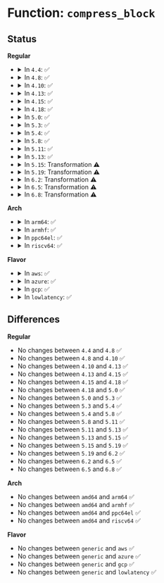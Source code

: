 # Function: <code>compress_block</code>

## Status
<b>Regular</b>
<ul>
<li>
<details>
<summary>In <code>4.4</code>: ✅</summary>

```c
void compress_block(deflate_state *s, ct_data *ltree, ct_data *dtree);
```

**Collision:** Unique Static

**Inline:** No

**Transformation:** False

**Instances:**

```
In lib/zlib_deflate/deftree.c (ffffffff8140bf80)
Location: lib/zlib_deflate/deftree.c:1018
Inline: False
Direct callers:
  - lib/zlib_deflate/deftree.c:zlib_tr_flush_block
  - lib/zlib_deflate/deftree.c:zlib_tr_flush_block
```
**Symbols:**

```
ffffffff8140bf80-ffffffff8140c41e: compress_block (STB_LOCAL)
```
</details>
</li>
<li>
<details>
<summary>In <code>4.8</code>: ✅</summary>

```c
void compress_block(deflate_state *s, ct_data *ltree, ct_data *dtree);
```

**Collision:** Unique Static

**Inline:** No

**Transformation:** False

**Instances:**

```
In lib/zlib_deflate/deftree.c (ffffffff81453c40)
Location: lib/zlib_deflate/deftree.c:1018
Inline: False
Direct callers:
  - lib/zlib_deflate/deftree.c:zlib_tr_flush_block
  - lib/zlib_deflate/deftree.c:zlib_tr_flush_block
```
**Symbols:**

```
ffffffff81453c40-ffffffff814540d6: compress_block (STB_LOCAL)
```
</details>
</li>
<li>
<details>
<summary>In <code>4.10</code>: ✅</summary>

```c
void compress_block(deflate_state *s, ct_data *ltree, ct_data *dtree);
```

**Collision:** Unique Static

**Inline:** No

**Transformation:** False

**Instances:**

```
In lib/zlib_deflate/deftree.c (ffffffff81472600)
Location: lib/zlib_deflate/deftree.c:1018
Inline: False
Direct callers:
  - lib/zlib_deflate/deftree.c:zlib_tr_flush_block
  - lib/zlib_deflate/deftree.c:zlib_tr_flush_block
```
**Symbols:**

```
ffffffff81472600-ffffffff81472a96: compress_block (STB_LOCAL)
```
</details>
</li>
<li>
<details>
<summary>In <code>4.13</code>: ✅</summary>

```c
void compress_block(deflate_state *s, ct_data *ltree, ct_data *dtree);
```

**Collision:** Unique Static

**Inline:** No

**Transformation:** False

**Instances:**

```
In lib/zlib_deflate/deftree.c (ffffffff81477a00)
Location: lib/zlib_deflate/deftree.c:1018
Inline: False
Direct callers:
  - lib/zlib_deflate/deftree.c:zlib_tr_flush_block
  - lib/zlib_deflate/deftree.c:zlib_tr_flush_block
```
**Symbols:**

```
ffffffff81477a00-ffffffff81477e2b: compress_block (STB_LOCAL)
```
</details>
</li>
<li>
<details>
<summary>In <code>4.15</code>: ✅</summary>

```c
void compress_block(deflate_state *s, ct_data *ltree, ct_data *dtree);
```

**Collision:** Unique Static

**Inline:** No

**Transformation:** False

**Instances:**

```
In lib/zlib_deflate/deftree.c (ffffffff814a4da0)
Location: lib/zlib_deflate/deftree.c:1018
Inline: False
Direct callers:
  - lib/zlib_deflate/deftree.c:zlib_tr_flush_block
  - lib/zlib_deflate/deftree.c:zlib_tr_flush_block
```
**Symbols:**

```
ffffffff814a4da0-ffffffff814a51cb: compress_block (STB_LOCAL)
```
</details>
</li>
<li>
<details>
<summary>In <code>4.18</code>: ✅</summary>

```c
void compress_block(deflate_state *s, ct_data *ltree, ct_data *dtree);
```

**Collision:** Unique Static

**Inline:** No

**Transformation:** False

**Instances:**

```
In lib/zlib_deflate/deftree.c (ffffffff814da210)
Location: lib/zlib_deflate/deftree.c:1018
Inline: False
Direct callers:
  - lib/zlib_deflate/deftree.c:zlib_tr_flush_block
  - lib/zlib_deflate/deftree.c:zlib_tr_flush_block
```
**Symbols:**

```
ffffffff814da210-ffffffff814da66b: compress_block (STB_LOCAL)
```
</details>
</li>
<li>
<details>
<summary>In <code>5.0</code>: ✅</summary>

```c
void compress_block(deflate_state *s, ct_data *ltree, ct_data *dtree);
```

**Collision:** Unique Static

**Inline:** No

**Transformation:** False

**Instances:**

```
In lib/zlib_deflate/deftree.c (ffffffff814eec90)
Location: lib/zlib_deflate/deftree.c:1018
Inline: False
Direct callers:
  - lib/zlib_deflate/deftree.c:zlib_tr_flush_block
  - lib/zlib_deflate/deftree.c:zlib_tr_flush_block
```
**Symbols:**

```
ffffffff814eec90-ffffffff814ef0eb: compress_block (STB_LOCAL)
```
</details>
</li>
<li>
<details>
<summary>In <code>5.3</code>: ✅</summary>

```c
void compress_block(deflate_state *s, ct_data *ltree, ct_data *dtree);
```

**Collision:** Unique Static

**Inline:** No

**Transformation:** False

**Instances:**

```
In lib/zlib_deflate/deftree.c (ffffffff8151ba30)
Location: lib/zlib_deflate/deftree.c:1018
Inline: False
Direct callers:
  - lib/zlib_deflate/deftree.c:zlib_tr_flush_block
  - lib/zlib_deflate/deftree.c:zlib_tr_flush_block
```
**Symbols:**

```
ffffffff8151ba30-ffffffff8151be9b: compress_block (STB_LOCAL)
```
</details>
</li>
<li>
<details>
<summary>In <code>5.4</code>: ✅</summary>

```c
void compress_block(deflate_state *s, ct_data *ltree, ct_data *dtree);
```

**Collision:** Unique Static

**Inline:** No

**Transformation:** False

**Instances:**

```
In lib/zlib_deflate/deftree.c (ffffffff8153c8c0)
Location: lib/zlib_deflate/deftree.c:964
Inline: False
Direct callers:
  - lib/zlib_deflate/deftree.c:zlib_tr_flush_block
  - lib/zlib_deflate/deftree.c:zlib_tr_flush_block
```
**Symbols:**

```
ffffffff8153c8c0-ffffffff8153cd2b: compress_block (STB_LOCAL)
```
</details>
</li>
<li>
<details>
<summary>In <code>5.8</code>: ✅</summary>

```c
void compress_block(deflate_state *s, ct_data *ltree, ct_data *dtree);
```

**Collision:** Unique Static

**Inline:** No

**Transformation:** False

**Instances:**

```
In lib/zlib_deflate/deftree.c (ffffffff815a1360)
Location: lib/zlib_deflate/deftree.c:964
Inline: False
Direct callers:
  - lib/zlib_deflate/deftree.c:zlib_tr_flush_block
  - lib/zlib_deflate/deftree.c:zlib_tr_flush_block
```
**Symbols:**

```
ffffffff815a1360-ffffffff815a179d: compress_block (STB_LOCAL)
```
</details>
</li>
<li>
<details>
<summary>In <code>5.11</code>: ✅</summary>

```c
void compress_block(deflate_state *s, ct_data *ltree, ct_data *dtree);
```

**Collision:** Unique Static

**Inline:** No

**Transformation:** False

**Instances:**

```
In lib/zlib_deflate/deftree.c (ffffffff815bce10)
Location: lib/zlib_deflate/deftree.c:964
Inline: False
Direct callers:
  - lib/zlib_deflate/deftree.c:zlib_tr_flush_block
  - lib/zlib_deflate/deftree.c:zlib_tr_flush_block
```
**Symbols:**

```
ffffffff815bce10-ffffffff815bd252: compress_block (STB_LOCAL)
```
</details>
</li>
<li>
<details>
<summary>In <code>5.13</code>: ✅</summary>

```c
void compress_block(deflate_state *s, ct_data *ltree, ct_data *dtree);
```

**Collision:** Unique Static

**Inline:** No

**Transformation:** False

**Instances:**

```
In lib/zlib_deflate/deftree.c (ffffffff815c7b90)
Location: lib/zlib_deflate/deftree.c:964
Inline: False
Direct callers:
  - lib/zlib_deflate/deftree.c:zlib_tr_flush_block
  - lib/zlib_deflate/deftree.c:zlib_tr_flush_block
```
**Symbols:**

```
ffffffff815c7b90-ffffffff815c7f73: compress_block (STB_LOCAL)
```
</details>
</li>
<li>
<details>
<summary>In <code>5.15</code>: Transformation ⚠️</summary>

```c
void compress_block(deflate_state *s, ct_data *ltree, ct_data *dtree);
```

**Collision:** Unique Static

**Inline:** No

**Transformation:** True

**Instances:**

```
In lib/zlib_deflate/deftree.c (0)
Location: lib/zlib_deflate/deftree.c:964
Inline: False
Direct callers:
  - lib/zlib_deflate/deftree.c:zlib_tr_flush_block
  - lib/zlib_deflate/deftree.c:zlib_tr_flush_block
```
**Symbols:**

```
ffffffff816310e0-ffffffff81631753: compress_block (STB_LOCAL)
ffffffff81cdca50-ffffffff81cdce39: compress_block.cold (STB_LOCAL)
```
</details>
</li>
<li>
<details>
<summary>In <code>5.19</code>: Transformation ⚠️</summary>

```c
void compress_block(deflate_state *s, ct_data *ltree, ct_data *dtree);
```

**Collision:** Unique Static

**Inline:** No

**Transformation:** True

**Instances:**

```
In lib/zlib_deflate/deftree.c (0)
Location: lib/zlib_deflate/deftree.c:964
Inline: False
Direct callers:
  - lib/zlib_deflate/deftree.c:zlib_tr_flush_block
  - lib/zlib_deflate/deftree.c:zlib_tr_flush_block
```
**Symbols:**

```
ffffffff81702bd0-ffffffff8170325f: compress_block (STB_LOCAL)
ffffffff81e951d5-ffffffff81e955be: compress_block.cold (STB_LOCAL)
```
</details>
</li>
<li>
<details>
<summary>In <code>6.2</code>: Transformation ⚠️</summary>

```c
void compress_block(deflate_state *s, ct_data *ltree, ct_data *dtree);
```

**Collision:** Unique Static

**Inline:** No

**Transformation:** True

**Instances:**

```
In lib/zlib_deflate/deftree.c (0)
Location: lib/zlib_deflate/deftree.c:964
Inline: False
Direct callers:
  - lib/zlib_deflate/deftree.c:zlib_tr_flush_block
  - lib/zlib_deflate/deftree.c:zlib_tr_flush_block
```
**Symbols:**

```
ffffffff817f5710-ffffffff817f5d9f: compress_block (STB_LOCAL)
ffffffff8207a24e-ffffffff8207a637: compress_block.cold (STB_LOCAL)
```
</details>
</li>
<li>
<details>
<summary>In <code>6.5</code>: Transformation ⚠️</summary>

```c
void compress_block(deflate_state *s, ct_data *ltree, ct_data *dtree);
```

**Collision:** Unique Static

**Inline:** No

**Transformation:** True

**Instances:**

```
In lib/zlib_deflate/deftree.c (0)
Location: lib/zlib_deflate/deftree.c:964
Inline: False
Direct callers:
  - lib/zlib_deflate/deftree.c:zlib_tr_flush_block
  - lib/zlib_deflate/deftree.c:zlib_tr_flush_block
```
**Symbols:**

```
ffffffff81835b30-ffffffff818361bf: compress_block (STB_LOCAL)
ffffffff820fa9df-ffffffff820fadc8: compress_block.cold (STB_LOCAL)
```
</details>
</li>
<li>
<details>
<summary>In <code>6.8</code>: Transformation ⚠️</summary>

```c
void compress_block(deflate_state *s, ct_data *ltree, ct_data *dtree);
```

**Collision:** Unique Static

**Inline:** No

**Transformation:** True

**Instances:**

```
In lib/zlib_deflate/deftree.c (0)
Location: lib/zlib_deflate/deftree.c:964
Inline: False
Direct callers:
  - lib/zlib_deflate/deftree.c:zlib_tr_flush_block
  - lib/zlib_deflate/deftree.c:zlib_tr_flush_block
```
**Symbols:**

```
ffffffff818876f0-ffffffff81887d7f: compress_block (STB_LOCAL)
ffffffff821d8b4c-ffffffff821d8f35: compress_block.cold (STB_LOCAL)
```
</details>
</li>
</ul>
<b>Arch</b>
<ul>
<li>
<details>
<summary>In <code>arm64</code>: ✅</summary>

```c
void compress_block(deflate_state *s, ct_data *ltree, ct_data *dtree);
```

**Collision:** Unique Static

**Inline:** No

**Transformation:** False

**Instances:**

```
In lib/zlib_deflate/deftree.c (ffff800010649018)
Location: lib/zlib_deflate/deftree.c:964
Inline: False
Direct callers:
  - lib/zlib_deflate/deftree.c:zlib_tr_flush_block
  - lib/zlib_deflate/deftree.c:zlib_tr_flush_block
```
**Symbols:**

```
ffff800010649018-ffff800010649464: compress_block (STB_LOCAL)
```
</details>
</li>
<li>
<details>
<summary>In <code>armhf</code>: ✅</summary>

```c
void compress_block(deflate_state *s, ct_data *ltree, ct_data *dtree);
```

**Collision:** Unique Static

**Inline:** No

**Transformation:** False

**Instances:**

```
In lib/zlib_deflate/deftree.c (c07efa84)
Location: lib/zlib_deflate/deftree.c:964
Inline: False
Direct callers:
  - lib/zlib_deflate/deftree.c:zlib_tr_flush_block
  - lib/zlib_deflate/deftree.c:zlib_tr_flush_block
```
**Symbols:**

```
c07efa84-c07efecc: compress_block (STB_LOCAL)
```
</details>
</li>
<li>
<details>
<summary>In <code>ppc64el</code>: ✅</summary>

```c
void compress_block(deflate_state *s, ct_data *ltree, ct_data *dtree);
```

**Collision:** Unique Static

**Inline:** No

**Transformation:** False

**Instances:**

```
In lib/zlib_deflate/deftree.c (c0000000007f67c0)
Location: lib/zlib_deflate/deftree.c:964
Inline: False
Direct callers:
  - lib/zlib_deflate/deftree.c:zlib_tr_flush_block
  - lib/zlib_deflate/deftree.c:zlib_tr_flush_block
```
**Symbols:**

```
c0000000007f67c0-c0000000007f6c98: compress_block (STB_LOCAL)
```
</details>
</li>
<li>
<details>
<summary>In <code>riscv64</code>: ✅</summary>

```c
void compress_block(deflate_state *s, ct_data *ltree, ct_data *dtree);
```

**Collision:** Unique Static

**Inline:** No

**Transformation:** False

**Instances:**

```
In lib/zlib_deflate/deftree.c (ffffffe000474f94)
Location: lib/zlib_deflate/deftree.c:964
Inline: False
Direct callers:
  - lib/zlib_deflate/deftree.c:zlib_tr_flush_block
  - lib/zlib_deflate/deftree.c:zlib_tr_flush_block
```
**Symbols:**

```
ffffffe000474f94-ffffffe000475400: compress_block (STB_LOCAL)
```
</details>
</li>
</ul>
<b>Flavor</b>
<ul>
<li>
<details>
<summary>In <code>aws</code>: ✅</summary>

```c
void compress_block(deflate_state *s, ct_data *ltree, ct_data *dtree);
```

**Collision:** Unique Static

**Inline:** No

**Transformation:** False

**Instances:**

```
In lib/zlib_deflate/deftree.c (ffffffff81534ea0)
Location: lib/zlib_deflate/deftree.c:964
Inline: False
Direct callers:
  - lib/zlib_deflate/deftree.c:zlib_tr_flush_block
  - lib/zlib_deflate/deftree.c:zlib_tr_flush_block
```
**Symbols:**

```
ffffffff81534ea0-ffffffff8153530b: compress_block (STB_LOCAL)
```
</details>
</li>
<li>
<details>
<summary>In <code>azure</code>: ✅</summary>

```c
void compress_block(deflate_state *s, ct_data *ltree, ct_data *dtree);
```

**Collision:** Unique Static

**Inline:** No

**Transformation:** False

**Instances:**

```
In lib/zlib_deflate/deftree.c (ffffffff81525180)
Location: lib/zlib_deflate/deftree.c:964
Inline: False
Direct callers:
  - lib/zlib_deflate/deftree.c:zlib_tr_flush_block
  - lib/zlib_deflate/deftree.c:zlib_tr_flush_block
```
**Symbols:**

```
ffffffff81525180-ffffffff815255eb: compress_block (STB_LOCAL)
```
</details>
</li>
<li>
<details>
<summary>In <code>gcp</code>: ✅</summary>

```c
void compress_block(deflate_state *s, ct_data *ltree, ct_data *dtree);
```

**Collision:** Unique Static

**Inline:** No

**Transformation:** False

**Instances:**

```
In lib/zlib_deflate/deftree.c (ffffffff81530be0)
Location: lib/zlib_deflate/deftree.c:964
Inline: False
Direct callers:
  - lib/zlib_deflate/deftree.c:zlib_tr_flush_block
  - lib/zlib_deflate/deftree.c:zlib_tr_flush_block
```
**Symbols:**

```
ffffffff81530be0-ffffffff8153104b: compress_block (STB_LOCAL)
```
</details>
</li>
<li>
<details>
<summary>In <code>lowlatency</code>: ✅</summary>

```c
void compress_block(deflate_state *s, ct_data *ltree, ct_data *dtree);
```

**Collision:** Unique Static

**Inline:** No

**Transformation:** False

**Instances:**

```
In lib/zlib_deflate/deftree.c (ffffffff8154aa10)
Location: lib/zlib_deflate/deftree.c:964
Inline: False
Direct callers:
  - lib/zlib_deflate/deftree.c:zlib_tr_flush_block
  - lib/zlib_deflate/deftree.c:zlib_tr_flush_block
```
**Symbols:**

```
ffffffff8154aa10-ffffffff8154ae7b: compress_block (STB_LOCAL)
```
</details>
</li>
</ul>

## Differences
<b>Regular</b>
<ul>
<li>
No changes between <code>4.4</code> and <code>4.8</code> ✅
</li>
<li>
No changes between <code>4.8</code> and <code>4.10</code> ✅
</li>
<li>
No changes between <code>4.10</code> and <code>4.13</code> ✅
</li>
<li>
No changes between <code>4.13</code> and <code>4.15</code> ✅
</li>
<li>
No changes between <code>4.15</code> and <code>4.18</code> ✅
</li>
<li>
No changes between <code>4.18</code> and <code>5.0</code> ✅
</li>
<li>
No changes between <code>5.0</code> and <code>5.3</code> ✅
</li>
<li>
No changes between <code>5.3</code> and <code>5.4</code> ✅
</li>
<li>
No changes between <code>5.4</code> and <code>5.8</code> ✅
</li>
<li>
No changes between <code>5.8</code> and <code>5.11</code> ✅
</li>
<li>
No changes between <code>5.11</code> and <code>5.13</code> ✅
</li>
<li>
No changes between <code>5.13</code> and <code>5.15</code> ✅
</li>
<li>
No changes between <code>5.15</code> and <code>5.19</code> ✅
</li>
<li>
No changes between <code>5.19</code> and <code>6.2</code> ✅
</li>
<li>
No changes between <code>6.2</code> and <code>6.5</code> ✅
</li>
<li>
No changes between <code>6.5</code> and <code>6.8</code> ✅
</li>
</ul>
<b>Arch</b>
<ul>
<li>
No changes between <code>amd64</code> and <code>arm64</code> ✅
</li>
<li>
No changes between <code>amd64</code> and <code>armhf</code> ✅
</li>
<li>
No changes between <code>amd64</code> and <code>ppc64el</code> ✅
</li>
<li>
No changes between <code>amd64</code> and <code>riscv64</code> ✅
</li>
</ul>
<b>Flavor</b>
<ul>
<li>
No changes between <code>generic</code> and <code>aws</code> ✅
</li>
<li>
No changes between <code>generic</code> and <code>azure</code> ✅
</li>
<li>
No changes between <code>generic</code> and <code>gcp</code> ✅
</li>
<li>
No changes between <code>generic</code> and <code>lowlatency</code> ✅
</li>
</ul>
